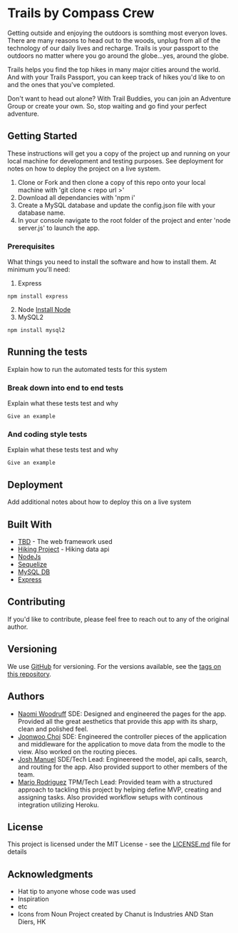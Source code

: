 # Trails by Compass Crew

Getting outside and enjoying the outdoors is somthing most everyon loves.  There are many reasons to head out to the woods, unplug from all of the technology of our daily lives and recharge.  Trails is your passport to the outdoors no matter where you go around the globe...yes, around the globe.

Trails helps you find the top hikes in many major cities around the world. And with your Trails Passport, you can keep track of hikes you'd like to on and the ones that you've completed.

Don't want to head out alone? With Trail Buddies, you can join an Adventure Group or create your own.  So, stop waiting and go find your perfect adventure.

## Getting Started

These instructions will get you a copy of the project up and running on your local machine for development and testing purposes. See deployment for notes on how to deploy the project on a live system.

1. Clone or Fork and then clone a copy of this repo onto your local machine with 'git clone < repo url >'
2. Download all dependancies with 'npm i'
3. Create a MySQL database and update the config.json file with your database name.
4. In your console navigate to the root folder of the project and enter 'node server.js' to launch the app.

### Prerequisites

What things you need to install the software and how to install them.  At minimum you'll need:

1. Express
```
npm install express
```
2. Node
[Install Node](https://nodejs.org/en/download/)
3. MySQL2
```
npm install mysql2
```

## Running the tests

Explain how to run the automated tests for this system

### Break down into end to end tests

Explain what these tests test and why

```
Give an example
```

### And coding style tests

Explain what these tests test and why

```
Give an example
```

## Deployment

Add additional notes about how to deploy this on a live system

## Built With

* [TBD](#) - The web framework used
* [Hiking Project](https://www.hikingproject.com/) - Hiking data api
* [NodeJs](https://nodejs.org/en/)
* [Sequelize](http://docs.sequelizejs.com/)
* [MySQL DB](https://www.mysql.com/)
* [Express](https://expressjs.com/)

## Contributing

If you'd like to contribute, please feel free to reach out to any of the original author.
## Versioning

We use [GitHub](http://github.com/) for versioning. For the versions available, see the [tags on this repository](https://github.com/uw-coding-boot-camp-group-7/Trails). 

## Authors

* [Naomi Woodruff](https://github.com/naywood)
    SDE: Designed and engineered the pages for the app. Provided all the great aesthetics that provide this app with its sharp,
    clean and polished feel.
* [Joonwoo Choi](https://github.com/joon3703)
    SDE: Engineered the controller pieces of the application and middleware for the application to move data from
    the modle to the view.  Also worked on the routing pieces.
* [Josh Manuel](https://github.com/joshespr)
    SDE/Tech Lead: Engineereed the model, api calls, search, and routing for the app. Also provided support to other members of the team.
* [Mario Rodriguez](https://github.com/mariorodriguezdeleon)
    TPM/Tech Lead: Provided team with a structured approach to tackling this project by helping define MVP, creating and assigning tasks. Also provided workflow setups with continous integration utilizing Heroku.

## License

This project is licensed under the MIT License - see the [LICENSE.md](LICENSE.md) file for details

## Acknowledgments

* Hat tip to anyone whose code was used
* Inspiration
* etc
* Icons from Noun Project created by Chanut is Industries AND Stan Diers, HK 
